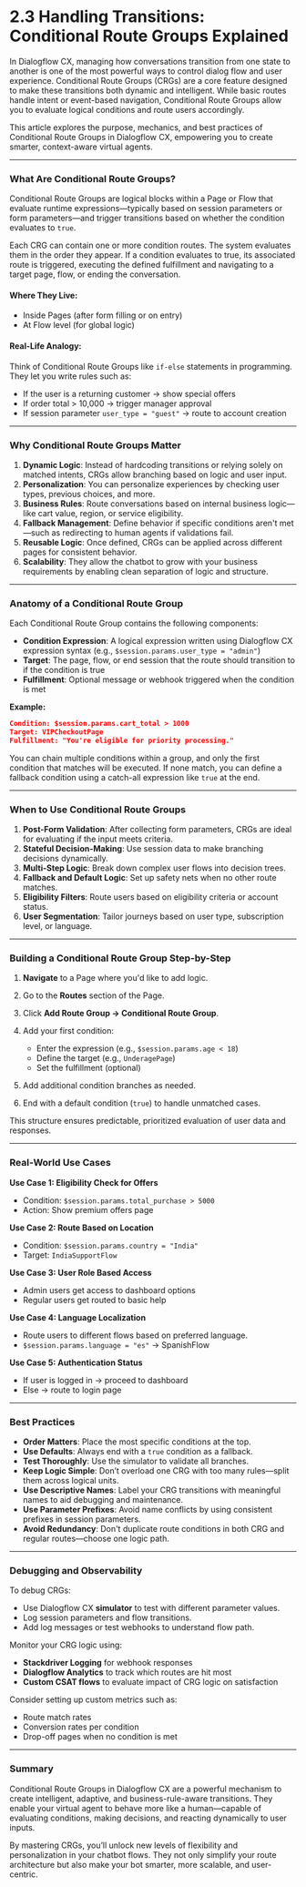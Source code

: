 # **2.3 Handling Transitions: Conditional Route Groups Explained**

In Dialogflow CX, managing how conversations transition from one state to another is one of the most powerful ways to control dialog flow and user experience. Conditional Route Groups (CRGs) are a core feature designed to make these transitions both dynamic and intelligent. While basic routes handle intent or event-based navigation, Conditional Route Groups allow you to evaluate logical conditions and route users accordingly.

This article explores the purpose, mechanics, and best practices of Conditional Route Groups in Dialogflow CX, empowering you to create smarter, context-aware virtual agents.

---

### What Are Conditional Route Groups?

Conditional Route Groups are logical blocks within a Page or Flow that evaluate runtime expressions—typically based on session parameters or form parameters—and trigger transitions based on whether the condition evaluates to `true`.

Each CRG can contain one or more condition routes. The system evaluates them in the order they appear. If a condition evaluates to true, its associated route is triggered, executing the defined fulfillment and navigating to a target page, flow, or ending the conversation.

#### Where They Live:

* Inside Pages (after form filling or on entry)
* At Flow level (for global logic)

#### Real-Life Analogy:

Think of Conditional Route Groups like `if-else` statements in programming. They let you write rules such as:

* If the user is a returning customer → show special offers
* If order total > 10,000 → trigger manager approval
* If session parameter `user_type = "guest"` → route to account creation

---

### Why Conditional Route Groups Matter

1. **Dynamic Logic**: Instead of hardcoding transitions or relying solely on matched intents, CRGs allow branching based on logic and user input.
2. **Personalization**: You can personalize experiences by checking user types, previous choices, and more.
3. **Business Rules**: Route conversations based on internal business logic—like cart value, region, or service eligibility.
4. **Fallback Management**: Define behavior if specific conditions aren't met—such as redirecting to human agents if validations fail.
5. **Reusable Logic**: Once defined, CRGs can be applied across different pages for consistent behavior.
6. **Scalability**: They allow the chatbot to grow with your business requirements by enabling clean separation of logic and structure.

---

### Anatomy of a Conditional Route Group

Each Conditional Route Group contains the following components:

* **Condition Expression**: A logical expression written using Dialogflow CX expression syntax (e.g., `$session.params.user_type = "admin"`)
* **Target**: The page, flow, or end session that the route should transition to if the condition is true
* **Fulfillment**: Optional message or webhook triggered when the condition is met

**Example:**

```json
Condition: $session.params.cart_total > 1000
Target: VIPCheckoutPage
Fulfillment: "You're eligible for priority processing."
```

You can chain multiple conditions within a group, and only the first condition that matches will be executed. If none match, you can define a fallback condition using a catch-all expression like `true` at the end.

---

### When to Use Conditional Route Groups

1. **Post-Form Validation**: After collecting form parameters, CRGs are ideal for evaluating if the input meets criteria.
2. **Stateful Decision-Making**: Use session data to make branching decisions dynamically.
3. **Multi-Step Logic**: Break down complex user flows into decision trees.
4. **Fallback and Default Logic**: Set up safety nets when no other route matches.
5. **Eligibility Filters**: Route users based on eligibility criteria or account status.
6. **User Segmentation**: Tailor journeys based on user type, subscription level, or language.

---

### Building a Conditional Route Group Step-by-Step

1. **Navigate** to a Page where you'd like to add logic.
2. Go to the **Routes** section of the Page.
3. Click **Add Route Group → Conditional Route Group**.
4. Add your first condition:

   * Enter the expression (e.g., `$session.params.age < 18`)
   * Define the target (e.g., `UnderagePage`)
   * Set the fulfillment (optional)
5. Add additional condition branches as needed.
6. End with a default condition (`true`) to handle unmatched cases.

This structure ensures predictable, prioritized evaluation of user data and responses.

---

### Real-World Use Cases

**Use Case 1: Eligibility Check for Offers**

* Condition: `$session.params.total_purchase > 5000`
* Action: Show premium offers page

**Use Case 2: Route Based on Location**

* Condition: `$session.params.country = "India"`
* Target: `IndiaSupportFlow`

**Use Case 3: User Role Based Access**

* Admin users get access to dashboard options
* Regular users get routed to basic help

**Use Case 4: Language Localization**

* Route users to different flows based on preferred language.
* `$session.params.language = "es"` → SpanishFlow

**Use Case 5: Authentication Status**

* If user is logged in → proceed to dashboard
* Else → route to login page

---

### Best Practices

* **Order Matters**: Place the most specific conditions at the top.
* **Use Defaults**: Always end with a `true` condition as a fallback.
* **Test Thoroughly**: Use the simulator to validate all branches.
* **Keep Logic Simple**: Don’t overload one CRG with too many rules—split them across logical units.
* **Use Descriptive Names**: Label your CRG transitions with meaningful names to aid debugging and maintenance.
* **Use Parameter Prefixes**: Avoid name conflicts by using consistent prefixes in session parameters.
* **Avoid Redundancy**: Don't duplicate route conditions in both CRG and regular routes—choose one logic path.

---

### Debugging and Observability

To debug CRGs:

* Use Dialogflow CX **simulator** to test with different parameter values.
* Log session parameters and flow transitions.
* Add log messages or test webhooks to understand flow path.

Monitor your CRG logic using:

* **Stackdriver Logging** for webhook responses
* **Dialogflow Analytics** to track which routes are hit most
* **Custom CSAT flows** to evaluate impact of CRG logic on satisfaction

Consider setting up custom metrics such as:

* Route match rates
* Conversion rates per condition
* Drop-off pages when no condition is met

---

### Summary

Conditional Route Groups in Dialogflow CX are a powerful mechanism to create intelligent, adaptive, and business-rule-aware transitions. They enable your virtual agent to behave more like a human—capable of evaluating conditions, making decisions, and reacting dynamically to user inputs.

By mastering CRGs, you’ll unlock new levels of flexibility and personalization in your chatbot flows. They not only simplify your route architecture but also make your bot smarter, more scalable, and user-centric.
